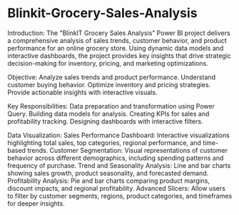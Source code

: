 # Blinkit-Grocery-Sales-Analysis

Introduction:
The "BlinkIT Grocery Sales Analysis" Power BI project delivers a comprehensive analysis of sales trends, customer behavior, and product performance for an online grocery store.
Using dynamic data models and interactive dashboards, the project provides key insights that drive strategic decision-making for inventory, pricing, and marketing optimizations.

Objective:
Analyze sales trends and product performance.
Understand customer buying behavior.
Optimize inventory and pricing strategies.
Provide actionable insights with interactive visuals.

Key Responsibilities:
Data preparation and transformation using Power Query.
Building data models for analysis.
Creating KPIs for sales and profitability tracking.
Designing dashboards with interactive filters.

Data Visualization:
Sales Performance Dashboard: Interactive visualizations highlighting total sales, top categories, regional performance, and time-based trends.
Customer Segmentation: Visual representations of customer behavior across different demographics, including spending patterns and frequency of purchase.
Trend and Seasonality Analysis: Line and bar charts showing sales growth, product seasonality, and forecasted demand.
Profitability Analysis: Pie and bar charts comparing product margins, discount impacts, and regional profitability.
Advanced Slicers: Allow users to filter by customer segments, regions, product categories, and timeframes for deeper insights.

